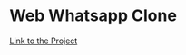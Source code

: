 # Web Whatsapp Clone

<a href="https://mrkc2303.github.io/WebWhatsappClone/">Link to the Project</a>
